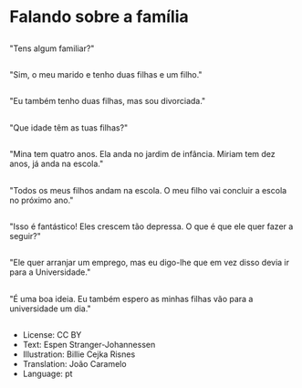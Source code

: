 # Falando sobre a família

##
"Tens algum familiar?"

##
"Sim, o meu marido e tenho duas filhas e um filho."

##
"Eu também tenho duas filhas, mas sou divorciada."

##
"Que idade têm as tuas filhas?"

##
"Mina tem quatro anos. Ela anda no jardim de infância. Miriam tem dez anos, já anda na escola."

##
"Todos os meus filhos andam na escola. O meu filho vai concluir a escola no próximo ano."

##
"Isso é fantástico! Eles crescem tão depressa. O que é que ele quer fazer a seguir?"

##
"Ele quer arranjar um emprego, mas eu digo-lhe que em vez disso devia ir para a Universidade."

##
"É uma boa ideia. Eu também espero as minhas filhas vão para a universidade um dia."

##
* License: CC BY
* Text: Espen Stranger-Johannessen
* Illustration: Billie Cejka Risnes
* Translation: João Caramelo
* Language: pt
